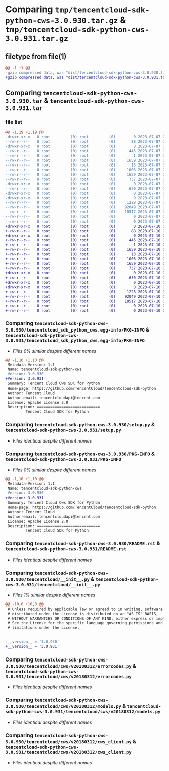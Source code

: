 # Comparing `tmp/tencentcloud-sdk-python-cws-3.0.930.tar.gz` & `tmp/tencentcloud-sdk-python-cws-3.0.931.tar.gz`

## filetype from file(1)

```diff
@@ -1 +1 @@
-gzip compressed data, was "dist/tencentcloud-sdk-python-cws-3.0.930.tar", last modified: Fri Jul  7 00:21:42 2023, max compression
+gzip compressed data, was "dist/tencentcloud-sdk-python-cws-3.0.931.tar", last modified: Mon Jul 10 00:38:16 2023, max compression
```

## Comparing `tencentcloud-sdk-python-cws-3.0.930.tar` & `tencentcloud-sdk-python-cws-3.0.931.tar`

### file list

```diff
@@ -1,19 +1,19 @@
-drwxr-xr-x   0 root         (0) root         (0)        0 2023-07-07 00:21:42.000000 tencentcloud-sdk-python-cws-3.0.930/
--rw-r--r--   0 root         (0) root         (0)       88 2023-07-07 00:21:42.000000 tencentcloud-sdk-python-cws-3.0.930/setup.cfg
-drwxr-xr-x   0 root         (0) root         (0)        0 2023-07-07 00:21:42.000000 tencentcloud-sdk-python-cws-3.0.930/tencentcloud_sdk_python_cws.egg-info/
--rw-r--r--   0 root         (0) root         (0)      445 2023-07-07 00:21:42.000000 tencentcloud-sdk-python-cws-3.0.930/tencentcloud_sdk_python_cws.egg-info/SOURCES.txt
--rw-r--r--   0 root         (0) root         (0)        1 2023-07-07 00:21:42.000000 tencentcloud-sdk-python-cws-3.0.930/tencentcloud_sdk_python_cws.egg-info/dependency_links.txt
--rw-r--r--   0 root         (0) root         (0)     1659 2023-07-07 00:21:42.000000 tencentcloud-sdk-python-cws-3.0.930/tencentcloud_sdk_python_cws.egg-info/PKG-INFO
--rw-r--r--   0 root         (0) root         (0)       13 2023-07-07 00:21:42.000000 tencentcloud-sdk-python-cws-3.0.930/tencentcloud_sdk_python_cws.egg-info/top_level.txt
--rw-r--r--   0 root         (0) root         (0)     1006 2023-07-07 00:21:42.000000 tencentcloud-sdk-python-cws-3.0.930/setup.py
--rw-r--r--   0 root         (0) root         (0)     1659 2023-07-07 00:21:42.000000 tencentcloud-sdk-python-cws-3.0.930/PKG-INFO
--rw-r--r--   0 root         (0) root         (0)      737 2023-07-07 00:21:42.000000 tencentcloud-sdk-python-cws-3.0.930/README.rst
-drwxr-xr-x   0 root         (0) root         (0)        0 2023-07-07 00:21:42.000000 tencentcloud-sdk-python-cws-3.0.930/tencentcloud/
--rw-r--r--   0 root         (0) root         (0)      630 2023-07-07 00:21:42.000000 tencentcloud-sdk-python-cws-3.0.930/tencentcloud/__init__.py
-drwxr-xr-x   0 root         (0) root         (0)        0 2023-07-07 00:21:42.000000 tencentcloud-sdk-python-cws-3.0.930/tencentcloud/cws/
-drwxr-xr-x   0 root         (0) root         (0)        0 2023-07-07 00:21:42.000000 tencentcloud-sdk-python-cws-3.0.930/tencentcloud/cws/v20180312/
--rw-r--r--   0 root         (0) root         (0)     1228 2023-07-07 00:21:42.000000 tencentcloud-sdk-python-cws-3.0.930/tencentcloud/cws/v20180312/errorcodes.py
--rw-r--r--   0 root         (0) root         (0)    92049 2023-07-07 00:21:42.000000 tencentcloud-sdk-python-cws-3.0.930/tencentcloud/cws/v20180312/models.py
--rw-r--r--   0 root         (0) root         (0)    18517 2023-07-07 00:21:42.000000 tencentcloud-sdk-python-cws-3.0.930/tencentcloud/cws/v20180312/cws_client.py
--rw-r--r--   0 root         (0) root         (0)        0 2023-07-07 00:21:42.000000 tencentcloud-sdk-python-cws-3.0.930/tencentcloud/cws/v20180312/__init__.py
--rw-r--r--   0 root         (0) root         (0)        0 2023-07-07 00:21:42.000000 tencentcloud-sdk-python-cws-3.0.930/tencentcloud/cws/__init__.py
+drwxr-xr-x   0 root         (0) root         (0)        0 2023-07-10 00:38:16.000000 tencentcloud-sdk-python-cws-3.0.931/
+-rw-r--r--   0 root         (0) root         (0)       88 2023-07-10 00:38:16.000000 tencentcloud-sdk-python-cws-3.0.931/setup.cfg
+drwxr-xr-x   0 root         (0) root         (0)        0 2023-07-10 00:38:16.000000 tencentcloud-sdk-python-cws-3.0.931/tencentcloud_sdk_python_cws.egg-info/
+-rw-r--r--   0 root         (0) root         (0)      445 2023-07-10 00:38:16.000000 tencentcloud-sdk-python-cws-3.0.931/tencentcloud_sdk_python_cws.egg-info/SOURCES.txt
+-rw-r--r--   0 root         (0) root         (0)        1 2023-07-10 00:38:16.000000 tencentcloud-sdk-python-cws-3.0.931/tencentcloud_sdk_python_cws.egg-info/dependency_links.txt
+-rw-r--r--   0 root         (0) root         (0)     1659 2023-07-10 00:38:16.000000 tencentcloud-sdk-python-cws-3.0.931/tencentcloud_sdk_python_cws.egg-info/PKG-INFO
+-rw-r--r--   0 root         (0) root         (0)       13 2023-07-10 00:38:16.000000 tencentcloud-sdk-python-cws-3.0.931/tencentcloud_sdk_python_cws.egg-info/top_level.txt
+-rw-r--r--   0 root         (0) root         (0)     1006 2023-07-10 00:38:16.000000 tencentcloud-sdk-python-cws-3.0.931/setup.py
+-rw-r--r--   0 root         (0) root         (0)     1659 2023-07-10 00:38:16.000000 tencentcloud-sdk-python-cws-3.0.931/PKG-INFO
+-rw-r--r--   0 root         (0) root         (0)      737 2023-07-10 00:38:16.000000 tencentcloud-sdk-python-cws-3.0.931/README.rst
+drwxr-xr-x   0 root         (0) root         (0)        0 2023-07-10 00:38:16.000000 tencentcloud-sdk-python-cws-3.0.931/tencentcloud/
+-rw-r--r--   0 root         (0) root         (0)      630 2023-07-10 00:38:16.000000 tencentcloud-sdk-python-cws-3.0.931/tencentcloud/__init__.py
+drwxr-xr-x   0 root         (0) root         (0)        0 2023-07-10 00:38:16.000000 tencentcloud-sdk-python-cws-3.0.931/tencentcloud/cws/
+drwxr-xr-x   0 root         (0) root         (0)        0 2023-07-10 00:38:16.000000 tencentcloud-sdk-python-cws-3.0.931/tencentcloud/cws/v20180312/
+-rw-r--r--   0 root         (0) root         (0)     1228 2023-07-10 00:38:16.000000 tencentcloud-sdk-python-cws-3.0.931/tencentcloud/cws/v20180312/errorcodes.py
+-rw-r--r--   0 root         (0) root         (0)    92049 2023-07-10 00:38:16.000000 tencentcloud-sdk-python-cws-3.0.931/tencentcloud/cws/v20180312/models.py
+-rw-r--r--   0 root         (0) root         (0)    18517 2023-07-10 00:38:16.000000 tencentcloud-sdk-python-cws-3.0.931/tencentcloud/cws/v20180312/cws_client.py
+-rw-r--r--   0 root         (0) root         (0)        0 2023-07-10 00:38:16.000000 tencentcloud-sdk-python-cws-3.0.931/tencentcloud/cws/v20180312/__init__.py
+-rw-r--r--   0 root         (0) root         (0)        0 2023-07-10 00:38:16.000000 tencentcloud-sdk-python-cws-3.0.931/tencentcloud/cws/__init__.py
```

### Comparing `tencentcloud-sdk-python-cws-3.0.930/tencentcloud_sdk_python_cws.egg-info/PKG-INFO` & `tencentcloud-sdk-python-cws-3.0.931/tencentcloud_sdk_python_cws.egg-info/PKG-INFO`

 * *Files 0% similar despite different names*

```diff
@@ -1,10 +1,10 @@
 Metadata-Version: 1.1
 Name: tencentcloud-sdk-python-cws
-Version: 3.0.930
+Version: 3.0.931
 Summary: Tencent Cloud Cws SDK for Python
 Home-page: https://github.com/TencentCloud/tencentcloud-sdk-python
 Author: Tencent Cloud
 Author-email: tencentcloudapi@tencent.com
 License: Apache License 2.0
 Description: ============================
         Tencent Cloud SDK for Python
```

### Comparing `tencentcloud-sdk-python-cws-3.0.930/setup.py` & `tencentcloud-sdk-python-cws-3.0.931/setup.py`

 * *Files identical despite different names*

### Comparing `tencentcloud-sdk-python-cws-3.0.930/PKG-INFO` & `tencentcloud-sdk-python-cws-3.0.931/PKG-INFO`

 * *Files 0% similar despite different names*

```diff
@@ -1,10 +1,10 @@
 Metadata-Version: 1.1
 Name: tencentcloud-sdk-python-cws
-Version: 3.0.930
+Version: 3.0.931
 Summary: Tencent Cloud Cws SDK for Python
 Home-page: https://github.com/TencentCloud/tencentcloud-sdk-python
 Author: Tencent Cloud
 Author-email: tencentcloudapi@tencent.com
 License: Apache License 2.0
 Description: ============================
         Tencent Cloud SDK for Python
```

### Comparing `tencentcloud-sdk-python-cws-3.0.930/README.rst` & `tencentcloud-sdk-python-cws-3.0.931/README.rst`

 * *Files identical despite different names*

### Comparing `tencentcloud-sdk-python-cws-3.0.930/tencentcloud/__init__.py` & `tencentcloud-sdk-python-cws-3.0.931/tencentcloud/__init__.py`

 * *Files 1% similar despite different names*

```diff
@@ -10,8 +10,8 @@
 # Unless required by applicable law or agreed to in writing, software
 # distributed under the License is distributed on an "AS IS" BASIS,
 # WITHOUT WARRANTIES OR CONDITIONS OF ANY KIND, either express or implied.
 # See the License for the specific language governing permissions and
 # limitations under the License.
 
 
-__version__ = '3.0.930'
+__version__ = '3.0.931'
```

### Comparing `tencentcloud-sdk-python-cws-3.0.930/tencentcloud/cws/v20180312/errorcodes.py` & `tencentcloud-sdk-python-cws-3.0.931/tencentcloud/cws/v20180312/errorcodes.py`

 * *Files identical despite different names*

### Comparing `tencentcloud-sdk-python-cws-3.0.930/tencentcloud/cws/v20180312/models.py` & `tencentcloud-sdk-python-cws-3.0.931/tencentcloud/cws/v20180312/models.py`

 * *Files identical despite different names*

### Comparing `tencentcloud-sdk-python-cws-3.0.930/tencentcloud/cws/v20180312/cws_client.py` & `tencentcloud-sdk-python-cws-3.0.931/tencentcloud/cws/v20180312/cws_client.py`

 * *Files identical despite different names*

